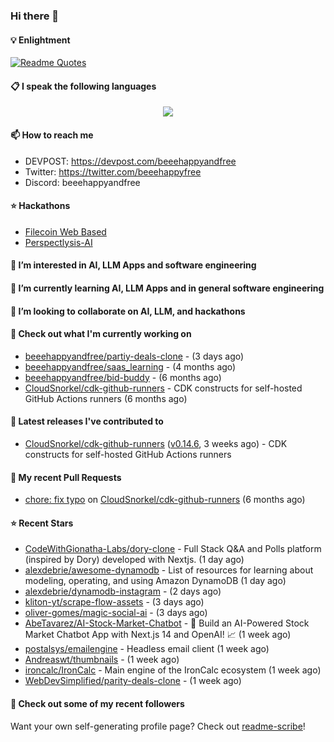 ### Hi there 👋

#### 💡 Enlightment
[![Readme Quotes](https://quotes-github-readme.vercel.app/api?type=horizontal&theme=nord)](https://github.com/piyushsuthar/github-readme-quotes)

#### 📋 I speak the following languages

<p align="center">
  <a href="https://skillicons.dev">
    <img src="https://skillicons.dev/icons?i=git,kubernetes,docker,c,vim,terraform,python,typescript,java" />
  </a>
</p>


#### 📫 How to reach me
- DEVPOST: https://devpost.com/beeehappyandfree
- Twitter: https://twitter.com/beeehappyfree
- Discord: beeehappyandfree

#### ⭐️ Hackathons
- [Filecoin Web Based](https://devpost.com/software/youtube-dl-dweb)
- [Perspectlysis-AI](https://perspectlysis-ai.vercel.app)

#### 👀 I’m interested in AI, LLM Apps and software engineering

#### 🌱 I’m currently learning AI, LLM Apps and in general software engineering

#### 💞️ I’m looking to collaborate on AI, LLM, and hackathons

#### 👷 Check out what I'm currently working on

- [beeehappyandfree/partiy-deals-clone](https://github.com/beeehappyandfree/partiy-deals-clone) -  (3 days ago)
- [beeehappyandfree/saas_learning](https://github.com/beeehappyandfree/saas_learning) -  (4 months ago)
- [beeehappyandfree/bid-buddy](https://github.com/beeehappyandfree/bid-buddy) -  (6 months ago)
- [CloudSnorkel/cdk-github-runners](https://github.com/CloudSnorkel/cdk-github-runners) - CDK constructs for self-hosted GitHub Actions runners (6 months ago)

#### 🔭 Latest releases I've contributed to

- [CloudSnorkel/cdk-github-runners](https://github.com/CloudSnorkel/cdk-github-runners) ([v0.14.6](https://github.com/CloudSnorkel/cdk-github-runners/releases/tag/v0.14.6), 3 weeks ago) - CDK constructs for self-hosted GitHub Actions runners

#### 🔨 My recent Pull Requests

- [chore: fix typo](https://github.com/CloudSnorkel/cdk-github-runners/pull/542) on [CloudSnorkel/cdk-github-runners](https://github.com/CloudSnorkel/cdk-github-runners) (6 months ago)

#### ⭐ Recent Stars

- [CodeWithGionatha-Labs/dory-clone](https://github.com/CodeWithGionatha-Labs/dory-clone) - Full Stack Q&amp;A and Polls platform (inspired by Dory) developed with Nextjs. (1 day ago)
- [alexdebrie/awesome-dynamodb](https://github.com/alexdebrie/awesome-dynamodb) - List of resources for learning about modeling, operating, and using Amazon DynamoDB (1 day ago)
- [alexdebrie/dynamodb-instagram](https://github.com/alexdebrie/dynamodb-instagram) -  (2 days ago)
- [kliton-yt/scrape-flow-assets](https://github.com/kliton-yt/scrape-flow-assets) -  (3 days ago)
- [oliver-gomes/magic-social-ai](https://github.com/oliver-gomes/magic-social-ai) -  (3 days ago)
- [AbeTavarez/AI-Stock-Market-Chatbot](https://github.com/AbeTavarez/AI-Stock-Market-Chatbot) - 🚀 Build an AI-Powered Stock Market Chatbot App with Next.js 14 and OpenAI! 📈 (1 week ago)
- [postalsys/emailengine](https://github.com/postalsys/emailengine) - Headless email client (1 week ago)
- [Andreaswt/thumbnails](https://github.com/Andreaswt/thumbnails) -  (1 week ago)
- [ironcalc/IronCalc](https://github.com/ironcalc/IronCalc) - Main engine of the IronCalc ecosystem (1 week ago)
- [WebDevSimplified/parity-deals-clone](https://github.com/WebDevSimplified/parity-deals-clone) -  (1 week ago)

#### 👯 Check out some of my recent followers


Want your own self-generating profile page? Check out [readme-scribe](https://github.com/muesli/readme-scribe)!

